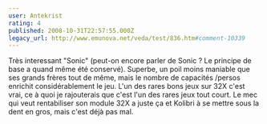```yaml
---
user: Antekrist
rating: 4
published: 2008-10-31T22:57:55.000Z
legacy_url: http://www.emunova.net/veda/test/836.htm#comment-10339
---
```

Très interessant "Sonic" (peut-on encore parler de Sonic ? Le principe de base a quand même été conservé). Superbe, un poil moins maniable que ses grands frères tout de même, mais le nombre de capacités /persos enrichit considérablement le jeu.
L'un des rares bons jeux sur 32X c'est vrai, ce à quoi je rajouterais que c'est l'un des rares jeux tout court. Le mec qui veut rentabiliser son module 32X a juste ça et Kolibri à se mettre sous la dent en gros, mais c'est déjà pas mal.